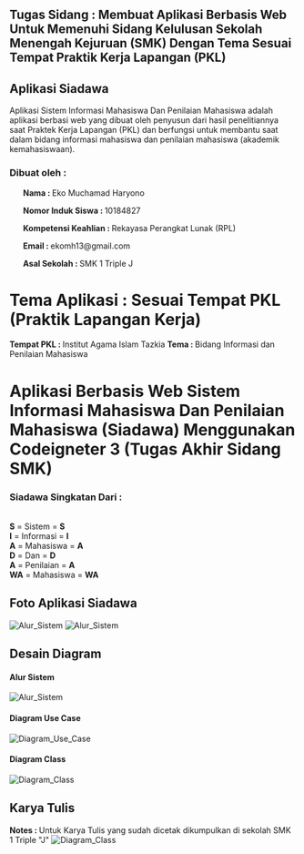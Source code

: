 ## Tugas Sidang : Membuat Aplikasi Berbasis Web Untuk Memenuhi Sidang Kelulusan Sekolah Menengah Kejuruan (SMK) Dengan Tema Sesuai Tempat Praktik Kerja Lapangan (PKL)

## Aplikasi Siadawa

Aplikasi Sistem Informasi Mahasiswa Dan Penilaian Mahasiswa adalah aplikasi berbasi web yang dibuat oleh penyusun dari hasil penelitiannya saat Praktek Kerja Lapangan (PKL) dan berfungsi untuk membantu saat dalam bidang informasi mahasiswa dan penilaian mahasiswa (akademik kemahasiswaan).

<h3>Dibuat oleh : </h3>
<ul><b>Nama : </b>Eko Muchamad Haryono</ul>
<ul><b>Nomor Induk Siswa : </b>10184827</ul>
<ul><b>Kompetensi Keahlian : </b> Rekayasa Perangkat Lunak (RPL)</ul>
<ul><b>Email : </b>ekomh13@gmail.com</ul>
<ul><b>Asal Sekolah : </b>SMK 1 Triple J</ul>

# Tema Aplikasi : Sesuai Tempat PKL (Praktik Lapangan Kerja)

<b>Tempat PKL : </b>Institut Agama Islam Tazkia
<b>Tema : </b>Bidang Informasi dan Penilaian Mahasiswa

# Aplikasi Berbasis Web Sistem Informasi Mahasiswa Dan Penilaian Mahasiswa (Siadawa) Menggunakan Codeigneter 3 (Tugas Akhir Sidang SMK)

<h3>Siadawa Singkatan Dari : </h3><br>
<b>S</b> = Sistem = <b>S</b><br>
<b>I</b> = Informasi = <b>I</b><br>
<b>A</b> = Mahasiswa = <b>A</b><br>
<b>D</b> = Dan = <b>D</b><br>
<b>A</b> = Penilaian = <b>A</b><br>
<b>WA</b> = Mahasiswa = <b>WA</b><br>

## Foto Aplikasi Siadawa

<img src="assets/img_apps/UI_Home.PNG" alt="Alur_Sistem">

<img src="assets/img_apps/UI_SETELAH_LOGIN.PNG" alt="Alur_Sistem">

## Desain Diagram

<h4>Alur Sistem</h4>
<img src="assets/alur_desain/Alur_Sistem.jpg" alt="Alur_Sistem">
<h4>Diagram Use Case</h4>
<img src="assets/alur_desain/Diagram_Use_Case.jpg" alt="Diagram_Use_Case">
<h4>Diagram Class</h4>
<img src="assets/alur_desain/Diagram_Class.jpg" alt="Diagram_Class">

## Karya Tulis

<b>Notes : </b> Untuk Karya Tulis yang sudah dicetak dikumpulkan di sekolah SMK 1 Triple "J"
<img src="assets/alur_desain/Karya_Tulis.jpg" alt="Diagram_Class">
